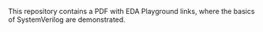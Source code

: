 This repository contains a PDF with EDA Playground links, where the basics of SystemVerilog are demonstrated.
